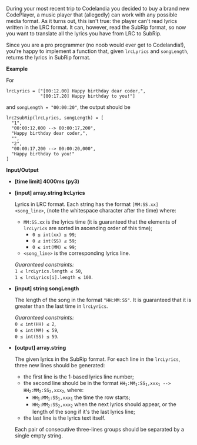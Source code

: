 <div class="markdown"><p>During your most recent trip to Codelandia you decided to buy a brand new CodePlayer, a music player that (allegedly) can work with any possible media format. As it turns out, this isn't true: the player can't read lyrics written in the LRC format. It can, however, read the SubRip format, so now you want to translate all the lyrics you have from LRC to SubRip.</p>
<p>Since you are a pro programmer (no noob would ever get to Codelandia!), you're happy to implement a function that, given <code>lrcLyrics</code> and <code>songLength</code>, returns the lyrics in SubRip format.</p>
<p><strong>Example</strong></p>
<p>For</p>
<pre><code>lrcLyrics = ["[00:12.00] Happy birthday dear coder,",
             "[00:17.20] Happy birthday to you!"]
</code></pre>
<p>and <code>songLength = "00:00:20"</code>, the output should be</p>
<pre><code>lrc2subRip(lrcLyrics, songLength) = [
  "1",
  "00:00:12,000 --&gt; 00:00:17,200",
  "Happy birthday dear coder,",
  "",
  "2",
  "00:00:17,200 --&gt; 00:00:20,000",
  "Happy birthday to you!"
]
</code></pre>
<p><strong>Input/Output</strong></p>
<ul>
<li><strong>[time limit] 4000ms (py3)</strong></li>
</ul>
<ul>
<li>
<p><strong>[input] array.string lrcLyrics</strong></p>
<p>Lyrics in LRC format. Each string has the format <code>[MM:SS.xx] &lt;song_line&gt;</code>, (note the whitespace character after the time) where:</p>
<ul>
<li><code>MM:SS.xx</code> is the lyrics time (it is guaranteed that the elements of <code>lrcLyrics</code> are sorted in ascending order of this time);
<ul>
<li><code>0 ≤ int(xx) ≤ 99</code>;</li>
<li><code>0 ≤ int(SS) ≤ 59</code>;</li>
<li><code>0 ≤ int(MM) ≤ 99</code>;</li>
</ul>
</li>
<li><code>&lt;song_line&gt;</code> is the corresponding lyrics line.</li>
</ul>
<p><em>Guaranteed constraints:</em><br>
<code>1 ≤ lrcLyrics.length ≤ 50</code>,<br>
<code>1 ≤ lrcLyrics[i].length ≤ 100</code>.</p>
</li>
<li>
<p><strong>[input] string songLength</strong></p>
<p>The length of the song in the format <code>"HH:MM:SS"</code>. It is guaranteed that it is greater than the last time in <code>lrcLyrics</code>.</p>
<p><em>Guaranteed constraints:</em><br>
<code>0 ≤ int(HH) ≤ 2</code>,<br>
<code>0 ≤ int(MM) ≤ 59</code>,<br>
<code>0 ≤ int(SS) ≤ 59</code>.</p>
</li>
<li>
<p><strong>[output] array.string</strong></p>
<p>The given lyrics in the SubRip format. For each line in the <code>lrcLyrics</code>, three new lines should be generated:</p>
<ul>
<li>the first line is the 1-based lyrics line number;</li>
<li>the second line should be in the format <code>HH<sub>1</sub>:MM<sub>1</sub>:SS<sub>1</sub>,xxx<sub>1</sub> --&gt; HH<sub>2</sub>:MM<sub>2</sub>:SS<sub>2</sub>,xxx<sub>2</sub></code>, where:
<ul>
<li><code>HH<sub>1</sub>:MM<sub>1</sub>:SS<sub>1</sub>,xxx<sub>1</sub></code> the time the row starts;</li>
<li><code>HH<sub>2</sub>:MM<sub>2</sub>:SS<sub>2</sub>,xxx<sub>2</sub></code> when the next lyrics should appear, or the length of the song if it's the last lyrics line;</li>
</ul>
</li>
<li>the last line is the lyrics text itself.</li>
</ul>
<p>Each pair of consecutive three-lines groups should be separated by a single empty string.</p>
</li>
</ul>
</div>